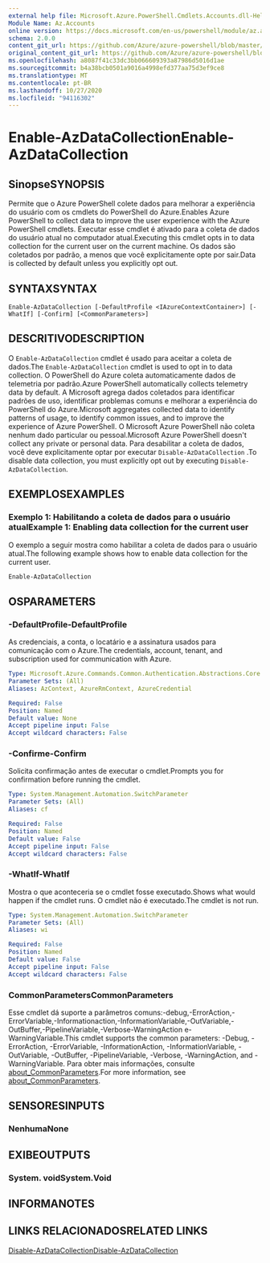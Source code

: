 ```yaml
---
external help file: Microsoft.Azure.PowerShell.Cmdlets.Accounts.dll-Help.xml
Module Name: Az.Accounts
online version: https://docs.microsoft.com/en-us/powershell/module/az.accounts/enable-azdatacollection
schema: 2.0.0
content_git_url: https://github.com/Azure/azure-powershell/blob/master/src/Accounts/Accounts/help/Enable-AzDataCollection.md
original_content_git_url: https://github.com/Azure/azure-powershell/blob/master/src/Accounts/Accounts/help/Enable-AzDataCollection.md
ms.openlocfilehash: a8087f41c33dc3bb066609393a87986d5016d1ae
ms.sourcegitcommit: b4a38bcb0501a9016a4998efd377aa75d3ef9ce8
ms.translationtype: MT
ms.contentlocale: pt-BR
ms.lasthandoff: 10/27/2020
ms.locfileid: "94116302"
---
```

# <span data-ttu-id="2aa4d-101">Enable-AzDataCollection</span><span class="sxs-lookup"><span data-stu-id="2aa4d-101">Enable-AzDataCollection</span></span>

## <span data-ttu-id="2aa4d-102">Sinopse</span><span class="sxs-lookup"><span data-stu-id="2aa4d-102">SYNOPSIS</span></span>
<span data-ttu-id="2aa4d-103">Permite que o Azure PowerShell colete dados para melhorar a experiência do usuário com os cmdlets do PowerShell do Azure.</span><span class="sxs-lookup"><span data-stu-id="2aa4d-103">Enables Azure PowerShell to collect data to improve the user experience with the Azure PowerShell cmdlets.</span></span> <span data-ttu-id="2aa4d-104">Executar esse cmdlet é ativado para a coleta de dados do usuário atual no computador atual.</span><span class="sxs-lookup"><span data-stu-id="2aa4d-104">Executing this cmdlet opts in to data collection for the current user on the current machine.</span></span> <span data-ttu-id="2aa4d-105">Os dados são coletados por padrão, a menos que você explicitamente opte por sair.</span><span class="sxs-lookup"><span data-stu-id="2aa4d-105">Data is collected by default unless you explicitly opt out.</span></span>

## <span data-ttu-id="2aa4d-106">SYNTAX</span><span class="sxs-lookup"><span data-stu-id="2aa4d-106">SYNTAX</span></span>

```
Enable-AzDataCollection [-DefaultProfile <IAzureContextContainer>] [-WhatIf] [-Confirm] [<CommonParameters>]
```

## <span data-ttu-id="2aa4d-107">DESCRITIVO</span><span class="sxs-lookup"><span data-stu-id="2aa4d-107">DESCRIPTION</span></span>

<span data-ttu-id="2aa4d-108">O `Enable-AzDataCollection` cmdlet é usado para aceitar a coleta de dados.</span><span class="sxs-lookup"><span data-stu-id="2aa4d-108">The `Enable-AzDataCollection` cmdlet is used to opt in to data collection.</span></span> <span data-ttu-id="2aa4d-109">O PowerShell do Azure coleta automaticamente dados de telemetria por padrão.</span><span class="sxs-lookup"><span data-stu-id="2aa4d-109">Azure PowerShell automatically collects telemetry data by default.</span></span> <span data-ttu-id="2aa4d-110">A Microsoft agrega dados coletados para identificar padrões de uso, identificar problemas comuns e melhorar a experiência do PowerShell do Azure.</span><span class="sxs-lookup"><span data-stu-id="2aa4d-110">Microsoft aggregates collected data to identify patterns of usage, to identify common issues, and to improve the experience of Azure PowerShell.</span></span>
<span data-ttu-id="2aa4d-111">O Microsoft Azure PowerShell não coleta nenhum dado particular ou pessoal.</span><span class="sxs-lookup"><span data-stu-id="2aa4d-111">Microsoft Azure PowerShell doesn't collect any private or personal data.</span></span> <span data-ttu-id="2aa4d-112">Para desabilitar a coleta de dados, você deve explicitamente optar por executar `Disable-AzDataCollection` .</span><span class="sxs-lookup"><span data-stu-id="2aa4d-112">To disable data collection, you must explicitly opt out by executing `Disable-AzDataCollection`.</span></span>

## <span data-ttu-id="2aa4d-113">EXEMPLOS</span><span class="sxs-lookup"><span data-stu-id="2aa4d-113">EXAMPLES</span></span>

### <span data-ttu-id="2aa4d-114">Exemplo 1: Habilitando a coleta de dados para o usuário atual</span><span class="sxs-lookup"><span data-stu-id="2aa4d-114">Example 1: Enabling data collection for the current user</span></span>

<span data-ttu-id="2aa4d-115">O exemplo a seguir mostra como habilitar a coleta de dados para o usuário atual.</span><span class="sxs-lookup"><span data-stu-id="2aa4d-115">The following example shows how to enable data collection for the current user.</span></span>

```powershell
Enable-AzDataCollection
```

## <span data-ttu-id="2aa4d-116">OS</span><span class="sxs-lookup"><span data-stu-id="2aa4d-116">PARAMETERS</span></span>

### <span data-ttu-id="2aa4d-117">-DefaultProfile</span><span class="sxs-lookup"><span data-stu-id="2aa4d-117">-DefaultProfile</span></span>

<span data-ttu-id="2aa4d-118">As credenciais, a conta, o locatário e a assinatura usados para comunicação com o Azure.</span><span class="sxs-lookup"><span data-stu-id="2aa4d-118">The credentials, account, tenant, and subscription used for communication with Azure.</span></span>

```yaml
Type: Microsoft.Azure.Commands.Common.Authentication.Abstractions.Core.IAzureContextContainer
Parameter Sets: (All)
Aliases: AzContext, AzureRmContext, AzureCredential

Required: False
Position: Named
Default value: None
Accept pipeline input: False
Accept wildcard characters: False
```

### <span data-ttu-id="2aa4d-119">-Confirme</span><span class="sxs-lookup"><span data-stu-id="2aa4d-119">-Confirm</span></span>

<span data-ttu-id="2aa4d-120">Solicita confirmação antes de executar o cmdlet.</span><span class="sxs-lookup"><span data-stu-id="2aa4d-120">Prompts you for confirmation before running the cmdlet.</span></span>

```yaml
Type: System.Management.Automation.SwitchParameter
Parameter Sets: (All)
Aliases: cf

Required: False
Position: Named
Default value: False
Accept pipeline input: False
Accept wildcard characters: False
```

### <span data-ttu-id="2aa4d-121">-WhatIf</span><span class="sxs-lookup"><span data-stu-id="2aa4d-121">-WhatIf</span></span>

<span data-ttu-id="2aa4d-122">Mostra o que aconteceria se o cmdlet fosse executado.</span><span class="sxs-lookup"><span data-stu-id="2aa4d-122">Shows what would happen if the cmdlet runs.</span></span> <span data-ttu-id="2aa4d-123">O cmdlet não é executado.</span><span class="sxs-lookup"><span data-stu-id="2aa4d-123">The cmdlet is not run.</span></span>

```yaml
Type: System.Management.Automation.SwitchParameter
Parameter Sets: (All)
Aliases: wi

Required: False
Position: Named
Default value: False
Accept pipeline input: False
Accept wildcard characters: False
```

### <span data-ttu-id="2aa4d-124">CommonParameters</span><span class="sxs-lookup"><span data-stu-id="2aa4d-124">CommonParameters</span></span>

<span data-ttu-id="2aa4d-125">Esse cmdlet dá suporte a parâmetros comuns:-debug,-ErrorAction,-ErrorVariable,-Informationaction,-InformationVariable,-OutVariable,-OutBuffer,-PipelineVariable,-Verbose-WarningAction e-WarningVariable.</span><span class="sxs-lookup"><span data-stu-id="2aa4d-125">This cmdlet supports the common parameters: -Debug, -ErrorAction, -ErrorVariable, -InformationAction, -InformationVariable, -OutVariable, -OutBuffer, -PipelineVariable, -Verbose, -WarningAction, and -WarningVariable.</span></span> <span data-ttu-id="2aa4d-126">Para obter mais informações, consulte [about_CommonParameters](/powershell/module/microsoft.powershell.core/about/about_commonparameters).</span><span class="sxs-lookup"><span data-stu-id="2aa4d-126">For more information, see [about_CommonParameters](/powershell/module/microsoft.powershell.core/about/about_commonparameters).</span></span>

## <span data-ttu-id="2aa4d-127">SENSORES</span><span class="sxs-lookup"><span data-stu-id="2aa4d-127">INPUTS</span></span>

### <span data-ttu-id="2aa4d-128">Nenhuma</span><span class="sxs-lookup"><span data-stu-id="2aa4d-128">None</span></span>

## <span data-ttu-id="2aa4d-129">EXIBE</span><span class="sxs-lookup"><span data-stu-id="2aa4d-129">OUTPUTS</span></span>

### <span data-ttu-id="2aa4d-130">System. void</span><span class="sxs-lookup"><span data-stu-id="2aa4d-130">System.Void</span></span>

## <span data-ttu-id="2aa4d-131">INFORMA</span><span class="sxs-lookup"><span data-stu-id="2aa4d-131">NOTES</span></span>

## <span data-ttu-id="2aa4d-132">LINKS RELACIONADOS</span><span class="sxs-lookup"><span data-stu-id="2aa4d-132">RELATED LINKS</span></span>

[<span data-ttu-id="2aa4d-133">Disable-AzDataCollection</span><span class="sxs-lookup"><span data-stu-id="2aa4d-133">Disable-AzDataCollection</span></span>](./Disable-AzDataCollection.md)
